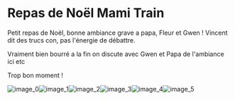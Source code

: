 # Repas de Noël Mami Train 
Petit repas de Noël, bonne ambiance grave a papa, Fleur et Gwen ! Vincent dit des trucs con, pas l'énergie de débattre.

Vraiment bien bourré a la fin on discute avec Gwen et Papa de l'ambiance ici etc 

Trop bon moment !

![image_0](images/image_102.jpg)![image_1](images/image_103.jpg)![image_2](images/image_104.jpg)![image_3](images/image_105.jpg)![image_4](images/image_106.jpg)![image_5](images/image_107.jpg)
